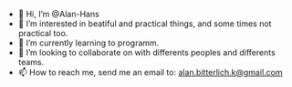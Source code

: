 - 👋 Hi, I’m @Alan-Hans 
- 👀 I’m interested in beatiful and practical things, and some times not practical too.
- 🌱 I’m currently learning to programm.
- 💞️ I’m looking to collaborate on with differents peoples and differents teams.
- 📫 How to reach me, send me an email to: alan.bitterlich.k@gmail.com

<!---
Alan-Hans/Alan-Hans is a ✨ special ✨ repository because its `README.md` (this file) appears on your GitHub profile.
You can click the Preview link to take a look at your changes.
--->
